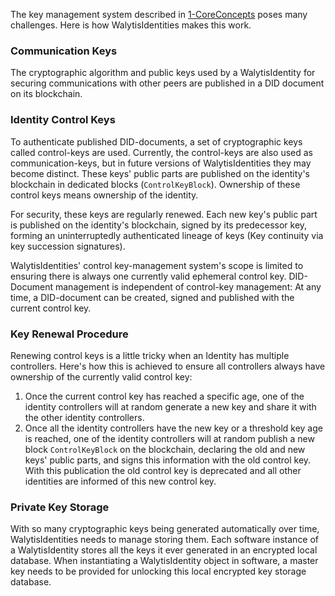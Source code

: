 The key management system described in [1-CoreConcepts](1-CoreConcepts.md) poses many challenges.
Here is how WalytisIdentities makes this work.

### Communication Keys

The cryptographic algorithm and public keys used by a WalytisIdentity for securing communications with other peers are published in a DID document on its blockchain.

### Identity Control Keys

To authenticate published DID-documents, a set of cryptographic keys called control-keys are used.
Currently, the control-keys are also used as communication-keys, but in future versions of WalytisIdentities they may become distinct.
These keys' public parts are published on the identity's blockchain in dedicated blocks (`ControlKeyBlock`).
Ownership of these control keys means ownership of the identity.

For security, these keys are regularly renewed.
Each new key's public part is published on the identity's blockchain, signed by its predecessor key, forming an uninterruptedly authenticated lineage of keys (Key continuity via key succession signatures).

WalytisIdentities' control key-management system's scope is limited to ensuring there is always one currently valid ephemeral control key.
DID-Document management is independent of control-key management: At any time, a DID-document can be created, signed and published with the current control key.


### Key Renewal Procedure

Renewing control keys is a little tricky when an Identity has multiple controllers.
Here's how this is achieved to ensure all controllers always have ownership of the currently valid control key:

1. Once the current control key has reached a specific age, one of the identity controllers will at random generate a new key and share it with the other identity controllers.
2. Once all the identity controllers have the new key or a threshold key age is reached, one of the identity controllers will at random publish a new block `ControlKeyBlock` on the blockchain, declaring the old and new keys' public parts, and signs this information with the old control key. With this publication the old control key is deprecated and all other identities are informed of this new control key.


### Private Key Storage

With so many cryptographic keys being generated automatically over time, WalytisIdentities needs to manage storing them.
Each software instance of a WalytisIdentity stores all the keys it ever generated in an encrypted local database.
When instantiating a WalytisIdentity object in software, a master key needs to be provided for unlocking this local encrypted key storage database.
